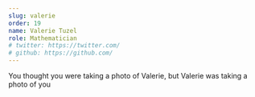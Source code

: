 ```yaml
---
slug: valerie
order: 19
name: Valerie Tuzel
role: Mathematician
# twitter: https://twitter.com/
# github: https://github.com/
---
```


You thought you were taking a photo of Valerie, but Valerie was taking a photo of you
